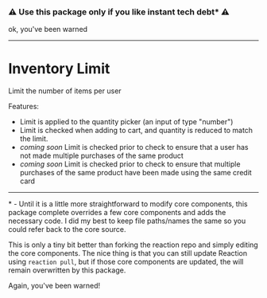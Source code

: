 ### :warning: Use this package only if you like instant tech debt\* :warning:
ok, you've been warned

---
# Inventory Limit
Limit the number of items per user

Features:

* Limit is applied to the quantity picker (an input of type "number")
* Limit is checked when adding to cart, and quantity is reduced to match the limit.
* *coming soon* Limit is checked prior to check to ensure that a user has not made
multiple purchases of the same product
* *coming soon* Limit is checked prior to check to ensure that multiple purchases
of the same product have been made using the same credit card

---
\* - Until it is a little more straightforward to modify core components, this package complete overrides a few core components and adds the necessary code. I did my best to keep file paths/names the same so you could refer back to the core source.

This is only a tiny bit better than forking the reaction repo and simply editing the core components. The nice thing is that you can still update Reaction using `reaction pull`, but if those core components are updated, the will remain overwritten by this package.

Again, you've been warned!
